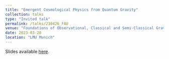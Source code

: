 ```yaml
---
title: "Emergent Cosmological Physics from Quantum Gravity"
collection: talks
type: "Invited talk"
permalink: /talks/230426_FAU
venue: "Foundations of Observational, Classical and Semi-Classical Gravitational Physics and The Problem of Agency and Laws of Nature"
date: 2023-03-28
location: "LMU Munich"
---
```


Slides available [here](http://marchetti-luca.github.io/files/230328_LMUfoundations_slides.pdf).
